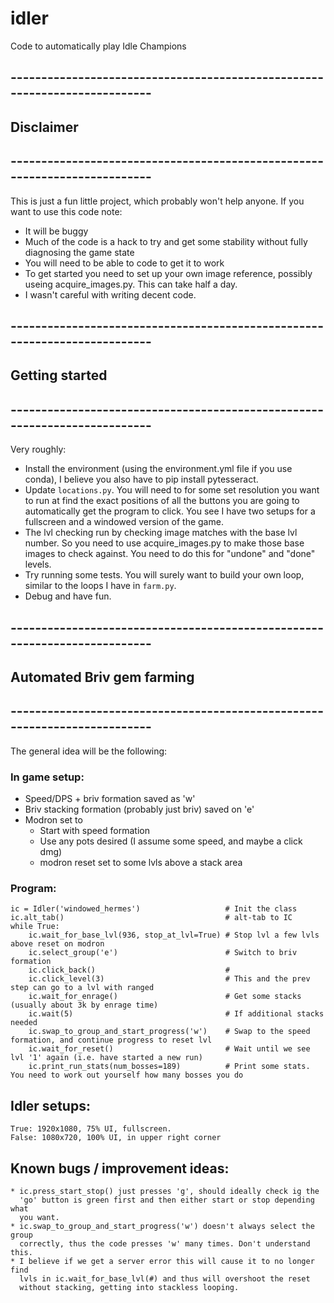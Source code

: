 # idler

Code to automatically play Idle Champions

## --------------------------------------------------------------------------
## Disclaimer
## --------------------------------------------------------------------------

This is just a fun little project, which probably won't help anyone. If you want to use this code note:
 * It will be buggy
 * Much of the code is a hack to try and get some stability without fully diagnosing the game state
 * You will need to be able to code to get it to work
 * To get started you need to set up your own image reference, possibly useing acquire_images.py. This can take half a day.
 * I wasn't careful with writing decent code.

## --------------------------------------------------------------------------
## Getting started
## --------------------------------------------------------------------------

Very roughly:
 * Install the environment (using the environment.yml file if you use conda), I believe you also have to pip install pytesseract.
 * Update `locations.py`. You will need to for some set resolution you want to run at find the exact positions of all the buttons you are going to automatically get the program to click. You see I have two setups for a fullscreen and a windowed version of the game.
 * The lvl checking run by checking image matches with the base lvl number. So you need to use acquire_images.py to make those base images to check against. You need to do this for "undone" and "done" levels.
 * Try running some tests. You will surely want to build your own loop, similar to the loops I have in `farm.py`.
 * Debug and have fun.

## --------------------------------------------------------------------------
## Automated Briv gem farming
## --------------------------------------------------------------------------

The general idea will be the following:

### In game setup:
  * Speed/DPS + briv formation saved as 'w'
  * Briv stacking formation (probably just briv) saved on 'e'
  * Modron set to
    - Start with speed formation
    - Use any pots desired (I assume some speed, and maybe a click dmg)
    - modron reset set to some lvls above a stack area

### Program:
```
ic = Idler('windowed_hermes')                   # Init the class
ic.alt_tab()                                    # alt-tab to IC
while True:
    ic.wait_for_base_lvl(936, stop_at_lvl=True) # Stop lvl a few lvls above reset on modron
    ic.select_group('e')                        # Switch to briv formation
    ic.click_back()                             #
    ic.click_level(3)                           # This and the prev step can go to a lvl with ranged
    ic.wait_for_enrage()                        # Get some stacks (usually about 3k by enrage time)
    ic.wait(5)                                  # If additional stacks needed
    ic.swap_to_group_and_start_progress('w')    # Swap to the speed formation, and continue progress to reset lvl
    ic.wait_for_reset()                         # Wait until we see lvl '1' again (i.e. have started a new run)
    ic.print_run_stats(num_bosses=189)          # Print some stats. You need to work out yourself how many bosses you do
```

## Idler setups:
    True: 1920x1080, 75% UI, fullscreen.
    False: 1080x720, 100% UI, in upper right corner

## Known bugs / improvement ideas:
    * ic.press_start_stop() just presses 'g', should ideally check ig the
      'go' button is green first and then either start or stop depending what
      you want.
    * ic.swap_to_group_and_start_progress('w') doesn't always select the group
      correctly, thus the code presses 'w' many times. Don't understand this.
    * I believe if we get a server error this will cause it to no longer find
      lvls in ic.wait_for_base_lvl(#) and thus will overshoot the reset
      without stacking, getting into stackless looping.